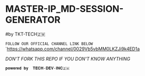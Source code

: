 # MASTER-IP_MD-SESSION-GENERATOR


#by TKT-TECH🇿🇼

`FOLLOW OUR OFFICIAL CHANNEL LINK BELOW`
`https://whatsapp.com/channel/0029Vb5vbMM0LKZJi9k4ED1a

_*DON'T FORK THIS REPO IF YOU DON'T KNOW ANYTHING*_

`𝐩𝐨𝐰𝐞𝐫𝐞𝐝 𝐛𝐲  𝐓𝐄𝐂𝐇-𝐃𝐄𝐕-𝐈𝐍𝐂🇿🇼`
